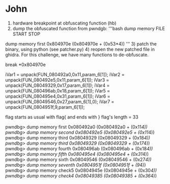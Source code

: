 # John

1) hardware breakpoint at obfuscating function (hb) 
2) dump the obfuscated function from pwndgb:
'''bash
dump memory FILE START STOP

dump memory first 0x804970e (0x804970e + (0x53*4))
'''
3) patch the binary, using python (see patcher.py)
4) reopen the new patched file in ghidra. For this challenge, we have many functions to de-obfuscate. 


break *0x804970e



  iVar1 = unpack(FUN_080492a0,0x11,param_6[1]);
  iVar2 = unpack(FUN_080492e5,0x11,param_6[1]);
  iVar3 = unpack(FUN_08049329,0x17,param_6[1]);
  iVar4 = unpack(FUN_080496ab,0x18,param_6[1]);
  iVar5 = unpack(FUN_080495e4,0x31,param_6[1]);
  iVar6 = unpack(FUN_08049546,0x27,param_6[1],0);
  iVar7 = unpack(FUN_0804951f,9,param_6[1]);

flag starts as usual with flag{ and ends with }
flag's length = 33

pwndbg> dump memory first 0x080492a0 (0x080492a0 + (0x11*4))
pwndbg> dump memory second 0x080492e5 (0x080492e5 + (0x11*4))
pwndbg> dump memory third 0x08049329 (0x08049329 + (0x18*4))
pwndbg> dump memory third 0x08049329 (0x08049329 + (0x17*4))
pwndbg> dump memory fourth 0x080496ab (0x080496ab + (0x18*4))
pwndbg> dump memory fifth 0x080495e4 (0x080495e4 + (0x31*4))
pwndbg> dump memory sixth 0x08049546 (0x08049546 + (0x27*4))
pwndbg> dump memory seventh 0x0804951f (0x0804951f + (9*4))
pwndbg> dump memory check5 0x0804945e (0x0804945e + (0x30*4))
pwndbg> dump memory check4 0x08049385 (0x08049385 + (0x36*4))
